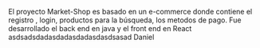 El proyecto Market-Shop es basado en un e-commerce donde contiene el registro , login, productos para la búsqueda, los metodos de pago. Fue desarrollado el back end en java y el front end en React
asdsadsdadasdadasdadasdasdsasad
Daniel
